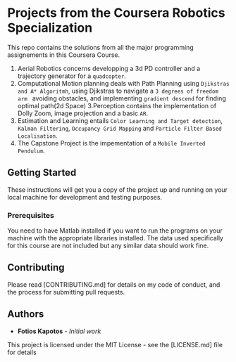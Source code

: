 # Projects from the Coursera Robotics Specialization

This repo contains the solutions from all the major programming assignements in this Coursera Course.
1. Aerial Robotics concerns developping a 3d PD controller and a trajectory generator for a `quadcopter`.
2. Computational Motion planning deals with Path Planning using `Djikstras and A* Algoritmh`, using Djikstras to navigate a `3 degrees of freedom arm ` avoiding obstacles, and implementing `gradient descend` for finding optimal path(2d Space)
3.Perception contains the implementation of Dolly Zoom, image projection and a basic `AR`.
4. Estimation and Learning entails `Color Learning and Target detection`, `Kalman Filtering`, `Occupancy Grid Mapping` and `Particle Filter Based Localisation`.
5. The Capstone Project is the impementation of a `Mobile Inverted Pendulum`. 

## Getting Started

These instructions will get you a copy of the project up and running on your local machine for development and testing purposes.

### Prerequisites

You need to have Matlab installed if you want to run the programs on your machine  with the appropriate libraries installed. The data used specifically for this course are not included but any similar data should work fine.

## Contributing

Please read [CONTRIBUTING.md] for details on my code of conduct, and the process for submitting pull requests. 

## Authors

* **Fotios Kapotos** - *Initial work* 


This project is licensed under the MIT License - see the [LICENSE.md] file for details



